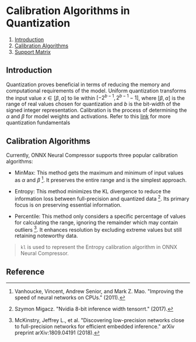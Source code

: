 # Calibration Algorithms in Quantization

1. [Introduction](#introduction)
2. [Calibration Algorithms](#calibration-algorithms)
3. [Support Matrix](#support-matrix)

## Introduction

Quantization proves beneficial in terms of reducing the memory and computational requirements of the model. Uniform quantization transforms the input value $x ∈ [β, α]$ to lie within $[−2^{b−1}, 2^{b−1} − 1]$, where $[β, α]$ is the range of real values chosen for quantization and $b$ is the bit-width of the signed integer representation. Calibration is the process of determining the $α$ and $β$ for model weights and activations. Refer to this [link](.quantization.md#quantization-fundamentals) for more quantization fundamentals

## Calibration Algorithms

Currently, ONNX Neural Compressor supports three popular calibration algorithms:

- MinMax: This method gets the maximum and minimum of input values as $α$ and $β$ [^1]. It preserves the entire range and is the simplest approach.

- Entropy: This method minimizes the KL divergence to reduce the information loss between full-precision and quantized data [^2]. Its primary focus is on preserving essential information.

- Percentile: This method only considers a specific percentage of values for calculating the range, ignoring the remainder which may contain outliers [^3]. It enhances resolution by excluding extreme values but still retaining noteworthy data.

> `kl` is used to represent the Entropy calibration algorithm in ONNX Neural Compressor.

## Reference

[^1]: Vanhoucke, Vincent, Andrew Senior, and Mark Z. Mao. "Improving the speed of neural networks on CPUs." (2011).

[^2]: Szymon Migacz. "Nvidia 8-bit inference width tensorrt." (2017).

[^3]: McKinstry, Jeffrey L., et al. "Discovering low-precision networks close to full-precision networks for efficient embedded inference." arXiv preprint arXiv:1809.04191 (2018).

